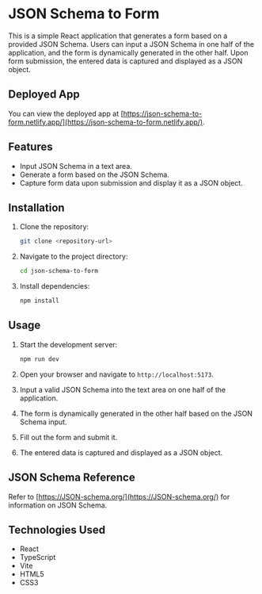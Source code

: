 # JSON Schema to Form

This is a simple React application that generates a form based on a provided JSON Schema. Users can input a JSON Schema in one half of the application, and the form is dynamically generated in the other half. Upon form submission, the entered data is captured and displayed as a JSON object.

## Deployed App

You can view the deployed app at [https://json-schema-to-form.netlify.app/](https://json-schema-to-form.netlify.app/).


## Features

- Input JSON Schema in a text area.
- Generate a form based on the JSON Schema.
- Capture form data upon submission and display it as a JSON object.

## Installation

1. Clone the repository:

    ```bash
    git clone <repository-url>
    ```

2. Navigate to the project directory:

    ```bash
    cd json-schema-to-form
    ```

3. Install dependencies:

    ```bash
    npm install
    ```

## Usage

1. Start the development server:

    ```bash
    npm run dev
    ```

2. Open your browser and navigate to `http://localhost:5173`.

3. Input a valid JSON Schema into the text area on one half of the application.
   
4. The form is dynamically generated in the other half based on the JSON Schema input.

5. Fill out the form and submit it.

6. The entered data is captured and displayed as a JSON object.

## JSON Schema Reference

Refer to [https://JSON-schema.org/](https://JSON-schema.org/) for information on JSON Schema.


## Technologies Used

- React
- TypeScript
- Vite
- HTML5
- CSS3
